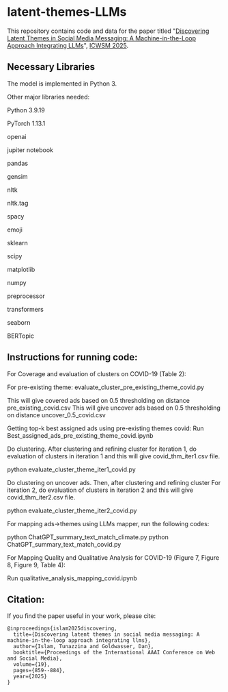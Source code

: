 # latent-themes-LLMs

This repository contains code and data for the paper titled "[Discovering Latent Themes in Social Media Messaging: A Machine-in-the-Loop Approach Integrating LLMs](https://ojs.aaai.org/index.php/ICWSM/article/view/35850)", [ICWSM 2025](https://www.icwsm.org/2025/index.html).

## Necessary Libraries
The model is implemented in Python 3. 

Other major libraries needed:

Python 3.9.19

PyTorch 1.13.1

openai

jupiter notebook

pandas

gensim

nltk

nltk.tag

spacy

emoji

sklearn

scipy

matplotlib

numpy

preprocessor

transformers

seaborn

BERTopic

## Instructions for running code:

For Coverage and evaluation of clusters on COVID-19 (Table 2):

For pre-existing theme: 
evaluate_cluster_pre_existing_theme_covid.py

This will give covered ads based on 0.5 thresholding on distance pre_existing_covid.csv
This will give uncover ads based on 0.5 thresholding on distance uncover_0.5_covid.csv

Getting top-k best assigned ads using pre-existing themes covid:
Run Best_assigned_ads_pre_existing_theme_covid.ipynb


Do clustering. After clustering and refining cluster for iteration 1, do evaluation of clusters in iteration 1 and this will give covid_thm_iter1.csv file.

python evaluate_cluster_theme_iter1_covid.py
 
Do clustering on uncover ads. Then, after clustering and refining cluster For iteration 2, do evaluation of clusters in iteration 2 and this will give covid_thm_iter2.csv file.

python evaluate_cluster_theme_iter2_covid.py


For mapping ads->themes using LLMs mapper, run the following codes:

python ChatGPT_summary_text_match_climate.py
python ChatGPT_summary_text_match_covid.py

For Mapping Quality and Qualitative Analysis for COVID-19 (Figure 7, Figure 8, Figure 9, Table 4):

Run qualitative_analysis_mapping_covid.ipynb

## Citation:

If you find the paper useful in your work, please cite:

```
@inproceedings{islam2025discovering,
  title={Discovering latent themes in social media messaging: A machine-in-the-loop approach integrating llms},
  author={Islam, Tunazzina and Goldwasser, Dan},
  booktitle={Proceedings of the International AAAI Conference on Web and Social Media},
  volume={19},
  pages={859--884},
  year={2025}
}

```



